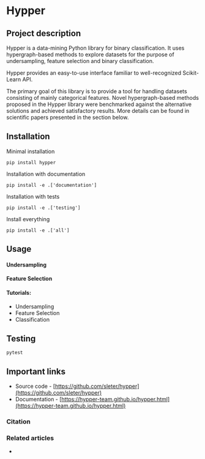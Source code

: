 # Hypper
## Project description

Hypper is a data-mining Python library for binary classification. It uses hypergraph-based methods to explore datasets for the purpose of undersampling, feature selection and binary classification.

Hypper provides an easy-to-use interface familiar to well-recognized Scikit-Learn API. 

The primary goal of this library is to provide a tool for handling datasets consisting of mainly categorical features. Novel hypergraph-based methods proposed in the Hypper library were benchmarked against the alternative solutions and achieved satisfactory results. More details can be found in scientific papers presented in the section below.

## Installation
Minimal installation
```
pip install hypper
```
Installation with documentation
```
pip install -e .['documentation']
```
Installation with tests
```
pip install -e .['testing']
```
Install everything
```
pip install -e .['all']
```
## Usage
#### Undersampling
#### Feature Selection

#### Tutorials:
* Undersampling
* Feature Selection
* Classification
## Testing
```
pytest
```
## Important links
* Source code - [https://github.com/sleter/hypper](https://github.com/sleter/hypper)
* Documentation - [https://hypper-team.github.io/hypper.html](https://hypper-team.github.io/hypper.html)

### Citation

### Related articles
* 